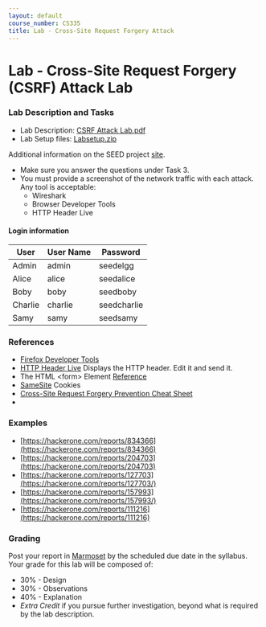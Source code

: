 ```yaml
---
layout: default
course_number: CS335
title: Lab - Cross-Site Request Forgery Attack
---
```


# Lab - Cross-Site Request Forgery (CSRF) Attack Lab

### Lab Description and Tasks

- Lab Description: [CSRF Attack Lab.pdf](csrf\Web_CSRF_Elgg.pdf)
- Lab Setup files: [Labsetup.zip](csrf\Labsetup.zip)

Additional information on the SEED project [site](https://seedsecuritylabs.org/Labs_20.04/Web/Web_CSRF_Elgg/).

- Make sure you answer the questions under Task 3.
- You must provide a screenshot of the network traffic with each attack. Any tool is acceptable:
   - Wireshark
   - Browser Developer Tools
   - HTTP Header Live

#### Login information

User | User Name | Password
-----|----------|---------
Admin | admin | seedelgg
Alice | alice | seedalice
Boby | boby | seedboby
Charlie | charlie | seedcharlie
Samy | samy | seedsamy

### References

 - [Firefox Developer Tools](https://developer.mozilla.org/en-US/docs/Tools)
 - [HTTP Header Live](https://addons.mozilla.org/en-US/firefox/addon/http-header-live/) Displays the HTTP header. Edit it and send it.
 - The HTML &lt;form&gt; Element [Reference](https://developer.mozilla.org/en-US/docs/Web/HTML/Element/form)
 - [SameSite](https://developer.mozilla.org/en-US/docs/Web/HTTP/Headers/Set-Cookie/SameSite) Cookies
 - [Cross-Site Request Forgery Prevention Cheat Sheet](https://cheatsheetseries.owasp.org/cheatsheets/Cross-Site_Request_Forgery_Prevention_Cheat_Sheet.html)
 - 
### Examples
- [https://hackerone.com/reports/834366](https://hackerone.com/reports/834366)
- [https://hackerone.com/reports/204703](https://hackerone.com/reports/204703)
- [https://hackerone.com/reports/127703](https://hackerone.com/reports/127703/)
- [https://hackerone.com/reports/157993](https://hackerone.com/reports/157993/)
- [https://hackerone.com/reports/111216](https://hackerone.com/reports/111216)

### Grading

Post your report in [Marmoset](https://cs.ycp.edu/marmoset) by the scheduled due date in the syllabus. Your grade for this lab will be composed of:
- 30% - Design
- 30% - Observations
- 40% - Explanation
- *Extra Credit* if you pursue further investigation, beyond what is required by the lab description.
